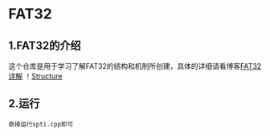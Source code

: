 # FAT32
## 1.FAT32的介绍
这个仓库是用于学习了解FAT32的结构和机制所创建，具体的详细请看博客[FAT32详解](https://blog.csdn.net/boilling/article/details/141329641?spm=1001.2014.3001.5501)
！[Structure](FAT32结构图.jpg)
## 2.运行
```
直接运行spti.cpp即可
```
